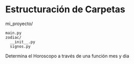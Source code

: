 # Estructuración de Carpetas

mi_proyecto/

    main.py
    zodiac/
      __init__.py
      signos.py   



Determina el Horoscopo a través de una función mes y dia
 
